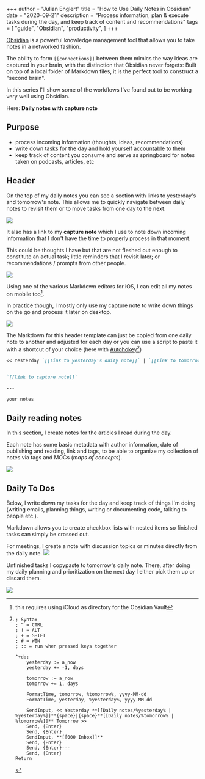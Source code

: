 +++
author = "Julian Englert"
title = "How to Use Daily Notes in Obsidian"
date = "2020-09-21"
description = "Process information, plan & execute tasks during the day, and keep track of content and recommendations"
tags = [
    "guide",
    "Obsidian",
    "productivity",
]
+++


[Obsidian](https://obsidian.md) is a powerful knowledge management tool that allows you to take notes in a networked fashion. 

The ability to form `[[connections]]` between them mimics the way ideas are captured in your brain, with the distinction that Obsidian never forgets: Built on top of a local folder of Markdown files, it is the perfect tool to construct a "second brain".

In this series I'll show some of the workflows I've found out to be working very well using Obsidian.

Here: **Daily notes with capture note**

<!--more-->


## Purpose
- process incoming information (thoughts, ideas, recommendations)
- write down tasks for the day and hold yourself accountable to them
- keep track of content you consume and serve as springboard for notes taken on podcasts, articles, etc

## Header

On the top of my daily notes you can see a section with links to yesterday's and tomorrow's note. This allows me to quickly navigate between daily notes to revisit them or to move tasks from one day to the next.

![](/obsidian_daily_notes/header_template.png)

It also has a link to my **capture note** which I use to note down incoming information that I don't have the time to properly process in that moment. 

This could be thoughts I have but that are not fleshed out enough to constitute an actual task; little reminders that I revisit later; or recommendations / prompts from other people.  

![](/obsidian_daily_notes/capture_desktop.png)

Using one of the various Markdown editors for iOS, I can edit all my notes on mobile too[^icloud]. 

In practice though, I mostly only use my capture note to write down things on the go and process it later on desktop. 

![](/obsidian_daily_notes/capture_mobile.png)

The Markdown for this header template can just be copied from one daily note to another and adjusted for each day or you can use a script to paste it with a shortcut of your choice (here with [Autohokey](https://autohotkey.com/)[^autohotkey])

```md
<< Yesterday `[[link to yesterday's daily note]]` | `[[link to tomorrows's daily note]]` Tomorrow >>


`[[link to capture note]]`

---

your notes

```

## Daily reading notes

In this section, I create notes for the articles I read during the day. 

Each note has some basic metadata with author information, date of publishing and reading, link and tags, to be able to organize my collection of notes via tags and MOCs (*maps of concepts*).

![](/obsidian_daily_notes/daily_reading_notes.png)

## Daily To Dos

Below, I write down my tasks for the day and keep track of things I'm doing (writing emails, planning things, writing or documenting code, talking to people etc.). 

Markdown allows you to create checkbox lists with nested items so finished tasks can simply be crossed out.

For meetings, I create a note with discussion topics or minutes directly from the daily note.
![](/obsidian_daily_notes/daily_to_dos.png)

Unfinished tasks I copypaste to tomorrow's daily note. There, after doing my daily planning and prioritization on the next day I either pick them up or discard them.  

![](/obsidian_daily_notes/next_day.png)

[^icloud]: this requires using iCloud as directory for the Obsidian Vault 

[^autohotkey]:
	```ahk
	; Syntax
	; ^ = CTRL
	; ! = ALT
	; + = SHIFT
	; # = WIN
	; :: = run when pressed keys together

	^+d::
		yesterday := a_now
		yesterday += -1, days

		tomorrow := a_now
		tomorrow += 1, days

		FormatTime, tomorrow, %tomorrow%, yyyy-MM-dd
		FormatTime, yesterday, %yesterday%, yyyy-MM-dd

		SendInput, << Yesterday **[[Daily notes/%yesterday% | %yesterday%]]**{space}|{space}**[[Daily notes/%tomorrow% | %tomorrow%]]** Tomorrow >> 
		Send, {Enter}
		Send, {Enter}
		SendInput, **[[000 Inbox]]**
		Send, {Enter}
		Send, {Enter}---
		Send, {Enter}
	Return

	```

